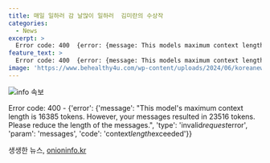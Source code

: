 ```yaml
---
title: 매일 일하러 감 날많이 일하러  김미란의 수상작
categories:
  - News
excerpt: >
  Error code: 400  {error: {message: This models maximum context length is 16385 tokens. However, your messages resulted in 22594 tokens. Please reduce the length of the messages., type: invalid_request_error, param: messages, code: context_length_exceeded}}
feature_text: >
  Error code: 400  {error: {message: This models maximum context length is 16385 tokens. However, your messages resulted in 22594 tokens. Please reduce the length of the messages., type: invalid_request_error, param: messages, code: context_length_exceeded}}
image: 'https://www.behealthy4u.com/wp-content/uploads/2024/06/koreanews.jpg'
---
```


<p><img src="https://www.behealthy4u.com/wp-content/uploads/2024/06/koreanews.jpg" alt="info 속보" /></p>

<p>Error code: 400 - {'error': {'message': "This model's maximum context length is 16385 tokens. However, your messages resulted in 23516 tokens. Please reduce the length of the messages.", 'type': 'invalid<em>request</em>error', 'param': 'messages', 'code': 'context<em>length</em>exceeded'}}</p>
생생한 뉴스, <a href="https://onioninfo.kr" rel="dofollow">onioninfo.kr</a>


